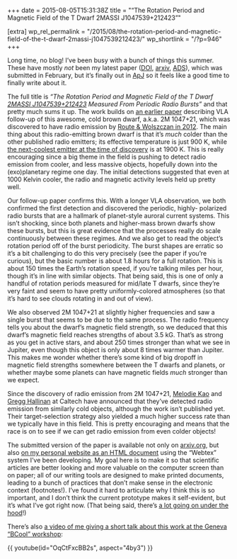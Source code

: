 +++
date = 2015-08-05T15:31:38Z
title = "“The Rotation Period and Magnetic Field of the T Dwarf 2MASSI J1047539+212423”"

[extra]
wp_rel_permalink = "/2015/08/the-rotation-period-and-magnetic-field-of-the-t-dwarf-2massi-j1047539212423/"
wp_shortlink = "/?p=946"
+++

Long time, no blog! I’ve been busy with a bunch of things this summer. These
have mostly _not_ been my latest paper
([DOI](http://dx.doi.org/10.1088/0004-637X/808/2/189),
[arxiv](http://arxiv.org/abs/1502.06610),
[ADS](http://labs.adsabs.harvard.edu/adsabs/abs/2015ApJ...808..189W/)), which
was submitted in February, but it’s finally out in
[ApJ](http://iopscience.iop.org/0004-637X/) so it feels like a good time to
finally write about it.

The full title is _“The Rotation Period and Magnetic Field of the T Dwarf
[2MASSI J1047539+212423](http://simbad.u-strasbg.fr/simbad/sim-id?protocol=html&Ident=2MASSI%20J1047539%2B212423)
Measured From Periodic Radio Bursts”_ and that pretty much sums it up. The
work builds on
[an earlier paper](http://labs.adsabs.harvard.edu/adsabs/abs/2013ApJ...767L..30W/)
describing VLA follow-up of this awesome, cold brown dwarf, a.k.a. 2M 1047+21,
which was discovered to have radio emission by
[Route & Wolszczan in 2012](http://labs.adsabs.harvard.edu/adsabs/abs/2012ApJ...747L..22R/).
The main thing about this radio-emitting brown dwarf is that it’s _much_
colder than the other published radio emitters; its effective temperature is
just 900 K, while
[the next-coolest emitter at the time of discovery](http://simbad.u-strasbg.fr/simbad/sim-id?protocol=html&Ident=2MASS%20J00361617%2B1821104)
is at 1900 K. This is really encouraging since a big theme in the field is
pushing to detect radio emission from cooler, and less massive objects,
hopefully down into the (exo)planetary regime one day. The initial detections
suggested that even at 1000 Kelvin cooler, the radio and magnetic activity
levels held up pretty well.

Our follow-up paper confirms this. With a longer VLA observation, we both
confirmed the first detection and discovered the periodic, highly- polarized
radio bursts that are a hallmark of planet-style auroral current systems. This
isn’t shocking, since both planets and higher-mass brown dwarfs show these
bursts, but this is great evidence that the processes really do scale
continuously between these regimes. And we also get to read the object’s
rotation period off of the burst periodicity. The burst shapes are erratic so
it’s a bit challenging to do this very precisely (see the paper if you’re
curious), but the basic number is about 1.8 hours for a full rotation. This is
about 150 times the Earth’s rotation speed, if you’re talking miles per hour,
though it’s in line with similar objects. That being said, this is one of only
a handful of rotation periods measured for mid/late T dwarfs, since they’re
very faint and seem to have pretty uniformly-colored atmospheres (so that it’s
hard to see clouds rotating in and out of view).

We also observed 2M 1047+21 at slightly higher frequencies and saw a single
burst that seems to be due to the same process. The radio frequency tells you
about the dwarf’s magnetic field strength, so we deduced that this dwarf’s
magnetic field reaches strengths of about 3.5 kG. That’s as strong as you get
in active stars, and about 250 times stronger than what we see in Jupiter,
even though this object is only about 8 times warmer than Jupiter. This makes
me wonder whether there’s some kind of big dropoff in magnetic field strengths
somewhere between the T dwarfs and planets, or whether maybe some planets can
have magnetic fields _much_ stronger than we expect.

Since the discovery of radio emission from 2M 1047+21,
[Melodie Kao](http://www.tauceti.caltech.edu/mkao/) and
[Gregg Hallinan](http://www.astro.caltech.edu/people/faculty/Gregg_Hallinan.html)
at Caltech have announced that they’ve detected radio emission from similarly
cold objects, although the work isn’t published yet. Their target-selection
strategy also yielded a much higher success rate than we typically have in
this field. This is pretty encouraging and means that the race is on to see if
we can get radio emission from even colder objects!

The submitted version of the paper is available not only on
[arxiv.org](http://arxiv.org/abs/1502.06610), but also
[on my personal website as an HTML document](/webtex/goreham/) using the
“Webtex” system I’ve been developing. My goal here is to make it so that
scientific articles are better looking and more valuable on the computer
screen than on paper; all of our writing tools are designed to make printed
documents, leading to a bunch of practices that don’t make sense in the
electronic context (footnotes!). I’ve found it hard to articulate why I think
this is so important, and I don’t think the current prototype makes it
self-evident, but it’s what I’ve got right now. (That being said, there’s
[a lot going on under the hood](https://github.com/pkgw/webtex/commits/master)!)

There’s also
[a video of me giving a short talk about this work at the Geneva “BCool” workshop](http://youtu.be/OqCtFxcBB2s):

{{ youtube(id="OqCtFxcBB2s", aspect="4by3") }}

